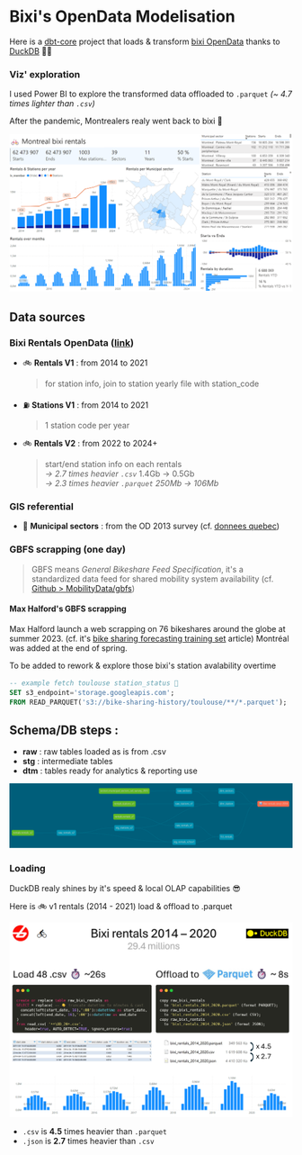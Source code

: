 
# Bixi's OpenData Modelisation

Here is a [dbt-core](https://github.com/dbt-labs/dbt-core) project that loads & transform [bixi OpenData](https://bixi.com/fr/donnees-ouvertes/) thanks to [DuckDB](https://duckdb.org/) 🦆🚀

### Viz' exploration

I used Power BI to explore the transformed data offloaded to `.parquet` *(~ 4.7 times lighter than `.csv`)*

After the pandemic, Montrealers realy went back to bixi 🥳

![Explore Montréal bixi rentals with Power BI](./montreal_bixi_rentals.png)

## Data sources

### Bixi Rentals OpenData ([link](https://bixi.com/fr/donnees-ouvertes/))

- 🚲 **Rentals V1** : from 2014 to 2021
  > for station info, join to station
      yearly file with station_code
- ⛽ **Stations V1** : from 2014 to 2021
  > 1 station code per year
- 🚲 **Rentals V2** : from 2022 to 2024+
  > start/end station info on each rentals\
  *-> 2.7 times heavier `.csv`* 1.4Gb -> 0.5Gb\
  *-> 2.3 times heavier `.parquet` 250Mb -> 106Mb*

### GIS referential

- 🧭 **Municipal sectors** : from the OD 2013 survey (cf. [donnees quebec](https://www.donneesquebec.ca/recherche/dataset/artm-secteurs-municipaux-od13/resource/95ab084b-727e-4322-9433-0fed7baa690d))

### GBFS scrapping (one day)

> GBFS means *General Bikeshare Feed Specification*, it's a standardized data feed for shared mobility system availability (cf. [Github > MobilityData/gbfs](https://github.com/MobilityData/gbfs))

#### Max Halford's GBFS scrapping

Max Halford launch a web scrapping on 76 bikeshares around the globe at summer 2023. (cf. it's [bike sharing forecasting training set](https://maxhalford.github.io/blog/bike-sharing-forecasting-training-set/) article)
Montréal was added at the end of spring.

To be added to rework & explore those bixi's station avalability overtime

```sql
-- example fetch toulouse station_status 🦆
SET s3_endpoint='storage.googleapis.com';
FROM READ_PARQUET('s3://bike-sharing-history/toulouse/**/*.parquet');
```

## Schema/DB steps :

- **raw** : raw tables loaded as is from .csv
- **stg** : intermediate tables
- **dtm** : tables ready for analytics & reporting use

![dbt lineage](./dbt_lineage.png)

### Loading

DuckDB realy shines by it's speed & local OLAP capabilities 😎

Here is 🚲 v1 rentals (2014 - 2021) load & offload to .parquet

![bixi rentals loading with DuckDB 🚀🦆](./load_and_offload.png)

- `.csv` is **4.5** times heavier than `.parquet`
- `.json` is **2.7** times heavier than `.csv`
